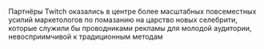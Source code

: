 Партнёры Twitch оказались в центре более масштабных повсеместных усилий маркетологов по помазанию на царство новых селебрити, которые служили бы проводниками рекламы для молодой аудитории, невосприимчивой к традиционным методам